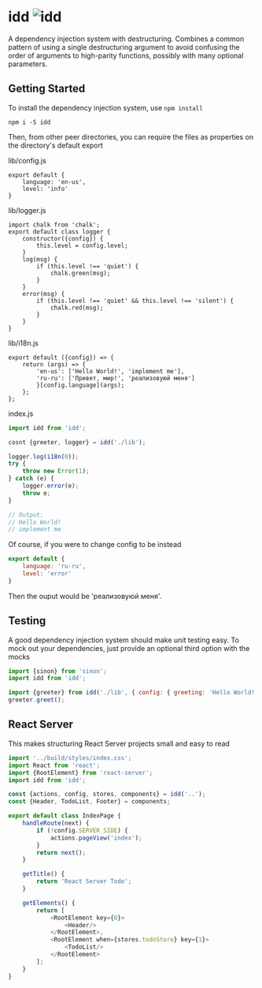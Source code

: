 # idd ![idd](https://travis-ci.org/doug-wade/idd.svg)

A dependency injection system with destructuring.  Combines a common pattern
of using a single destructuring argument to avoid confusing the order of
arguments to high-parity functions, possibly with many optional parameters.


## Getting Started

To install the dependency injection system, use `npm install`

    npm i -S idd

Then, from other peer directories, you can require the files as properties
on the directory's default export

lib/config.js

	export default {
		language: 'en-us',
		level: 'info'
	}

lib/logger.js

	import chalk from 'chalk';
	export default class logger {
		constructor({config}) {
			this.level = config.level;
		}
		log(msg) {
			if (this.level !== 'quiet') {
				chalk.green(msg);
			}
		}
		error(msg) {
			if (this.level !== 'quiet' && this.level !== 'silent') {
				chalk.red(msg);
			}
		}
	}

lib/i18n.js

	export default ({config}) => {
		return (args) => {
			'en-us': ['Hello World!', 'implement me'],
			'ru-ru': ['Привет, мир!', 'реализовуюй меня']
			}[config.language](args);
		};
	};

index.js

```javascript
import idd from 'idd';

cosnt {greeter, logger} = idd('./lib');

logger.log(i18n(0));
try {
	throw new Error(1);
} catch (e) {
	logger.error(e);
	throw e;
}

// Output:
// Hello World!
// implement me
```

Of course, if you were to change config to be instead 	

```javascript
export default {
	language: 'ru-ru',
	level: 'error'
}
```

Then the ouput would be 'реализовуюй меня'.


## Testing

A good dependency injection system should make unit testing easy.  To mock out
your dependencies, just provide an optional third option with the mocks

```javascript
import {sinon} from 'sinon';
import idd from 'idd';

import {greeter} from idd('./lib', { config: { greeting: 'Hello World!'}});
greeter.greet();
```


## React Server

This makes structuring React Server projects small and easy to read

```javascript
import '../build/styles/index.css';
import React from 'react';
import {RootElement} from 'react-server';
import idd from 'idd';

const {actions, config, stores, components} = idd('..');
const {Header, TodoList, Footer} = components;

export default class IndexPage {
	handleRoute(next) {
		if (!config.SERVER_SIDE) {
			actions.pageView('index');
		}
		return next();
	}

	getTitle() {
		return 'React Server Todo';
	}

	getElements() {
		return [
			<RootElement key={0}>
				<Header/>
			</RootElement>,
			<RootElement when={stores.todoStore} key={1}>
				<TodoList/>
			</RootElement>
		];
	}
}
```
